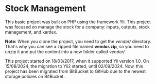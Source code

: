 # Stock Management #

This basic project was built on PHP using the framework Yii. This project was focused on manage the stock for a company: inputs, outputs, stock management, and kardex.

**Note:** When you clone the project, you need to get the *vendor/* directory. That's why you can see a zipped file named **vendor.zip**, so you need to unzip it and put the content into a new folder called *vendor/*

This project started on 18/03/2017, when it supported Yii version 1.0. On 15/08/2024, the migration to Yii2 started, until 02/09/2024. Now, this project has been migrated from BitBucket to GitHub due to the newest storage policies on BitBucket. 
